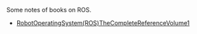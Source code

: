 Some notes of books on ROS.

* [RobotOperatingSystem(ROS)TheCompleteReferenceVolume1](RobotOperatingSystem(ROS)TheCompleteReferenceVolume1.md)